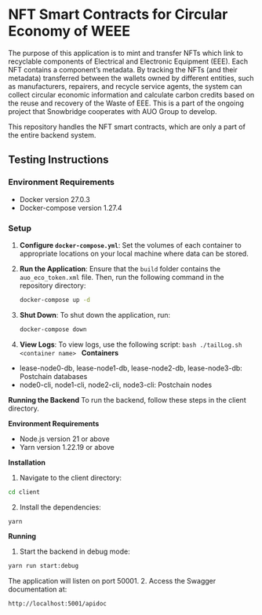 # NFT Smart Contracts for Circular Economy of WEEE

The purpose of this application is to mint and transfer NFTs which link to recyclable components of Electrical and Electronic Equipment (EEE). Each NFT contains a component’s metadata. By tracking the NFTs (and their metadata) transferred between the wallets owned by different entities, such as manufacturers, repairers, and recycle service agents, the system can collect circular economic information and calculate carbon credits based on the reuse and recovery of the Waste of EEE. This is a part of the ongoing project that Snowbridge cooperates with AUO Group to develop.

This repository handles the NFT smart contracts, which are only a part of the entire backend system.

## Testing Instructions

### Environment Requirements

- Docker version 27.0.3
- Docker-compose version 1.27.4

### Setup

1. **Configure `docker-compose.yml`**:
   Set the volumes of each container to appropriate locations on your local machine where data can be stored.
2. **Run the Application**:
   Ensure that the `build` folder contains the `auo_eco_token.xml` file. Then, run the following command in the repository directory:

   ```bash
   docker-compose up -d
   ```

3. **Shut Down**:
   To shut down the application, run:
   ```bash
   docker-compose down
   ```
4. **View Logs**:
   To view logs, use the following script:
   `bash
    ./tailLog.sh <container name>
    `
   **Containers**

- lease-node0-db, lease-node1-db, lease-node2-db, lease-node3-db: Postchain databases
- node0-cli, node1-cli, node2-cli, node3-cli: Postchain nodes

**Running the Backend**
To run the backend, follow these steps in the client directory.

**Environment Requirements**

- Node.js version 21 or above
- Yarn version 1.22.19 or above

**Installation**

1. Navigate to the client directory:

```bash
cd client
```

2. Install the dependencies:

```bash
yarn
```

**Running**

1. Start the backend in debug mode:

```bash
yarn run start:debug
```

The application will listen on port 50001. 2. Access the Swagger documentation at:

```bash
http://localhost:5001/apidoc
```
